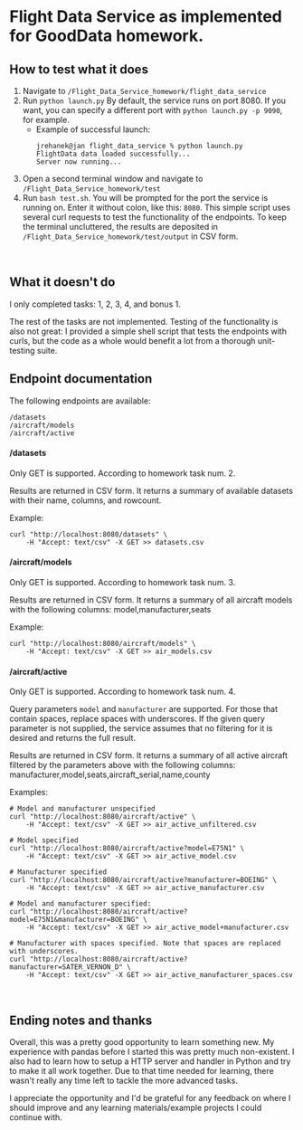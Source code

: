 # Flight Data Service as implemented for GoodData homework.  

## How to test what it does 

1. Navigate to `/Flight_Data_Service_homework/flight_data_service`
2. Run `python launch.py` By default, the service runs on port 8080. If you want, you can specify a different port with `python launch.py -p 9090`, for example.
    * Example of successful launch:
        ```
        jrehanek@jan flight_data_service % python launch.py
        FlightData data loaded successfully...
        Server now running...
        ```
3. Open a second terminal window and navigate to `/Flight_Data_Service_homework/test`
4. Run `bash test.sh`. You will be prompted for the port the service is running on. Enter it without colon, like this: `8080`. This simple script uses several curl requests to test the functionality of the endpoints. To keep the terminal uncluttered, the results are deposited in `/Flight_Data_Service_homework/test/output` in CSV form.
<br/>

## What it doesn't do <a name="missing"></a>

I only completed tasks: 1, 2, 3, 4, and bonus 1.

The rest of the tasks are not implemented. Testing of the functionality is also not great: I provided a simple shell script that tests the endpoints with curls, but the code as a whole would benefit a lot from a thorough unit-testing suite.
<br/>

## Endpoint documentation

The following endpoints are available:
```
/datasets
/aircraft/models
/aircraft/active
```
#### **/datasets**
Only GET is supported. According to homework task num. 2.

Results are returned in CSV form. It returns a summary of available datasets with their name, columns, and rowcount.

Example:
```
curl "http://localhost:8080/datasets" \
    -H "Accept: text/csv" -X GET >> datasets.csv
```

#### **/aircraft/models**
Only GET is supported. According to homework task num. 3.

Results are returned in CSV form. It returns a summary of all aircraft models with the following columns: model,manufacturer,seats

Example:
```
curl "http://localhost:8080/aircraft/models" \
    -H "Accept: text/csv" -X GET >> air_models.csv
```


#### **/aircraft/active**
Only GET is supported. According to homework task num. 4.

Query parameters `model` and `manufacturer` are supported. For those that contain spaces, replace spaces with underscores. If the given query parameter is not supplied, the service assumes that no filtering for it is desired and returns the full result.

Results are returned in CSV form. It returns a summary of all active aircraft filtered by the parameters above with the following columns: manufacturer,model,seats,aircraft_serial,name,county

Examples:

```
# Model and manufacturer unspecified
curl "http://localhost:8080/aircraft/active" \
    -H "Accept: text/csv" -X GET >> air_active_unfiltered.csv

# Model specified
curl "http://localhost:8080/aircraft/active?model=E75N1" \
    -H "Accept: text/csv" -X GET >> air_active_model.csv

# Manufacturer specified
curl "http://localhost:8080/aircraft/active?manufacturer=BOEING" \
    -H "Accept: text/csv" -X GET >> air_active_manufacturer.csv

# Model and manufacturer specified:
curl "http://localhost:8080/aircraft/active?model=E75N1&manufacturer=BOEING" \
    -H "Accept: text/csv" -X GET >> air_active_model+manufacturer.csv

# Manufacturer with spaces specified. Note that spaces are replaced with underscores.
curl "http://localhost:8080/aircraft/active?manufacturer=SATER_VERNON_D" \
    -H "Accept: text/csv" -X GET >> air_active_manufacturer_spaces.csv
```
<br/>

## Ending notes and thanks
Overall, this was a pretty good opportunity to learn something new. My experience with pandas before I started this was pretty much non-existent. I also had to learn how to setup a HTTP server and handler in Python and try to make it all work together. Due to that time needed for learning, there wasn't really any time left to tackle the more advanced tasks.

I appreciate the opportunity and I'd be grateful for any feedback on where I should improve and any learning materials/example projects I could continue with.
